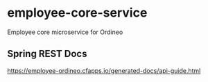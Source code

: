 # employee-core-service
Employee core microservice for Ordineo

## Spring REST Docs
https://employee-ordineo.cfapps.io/generated-docs/api-guide.html